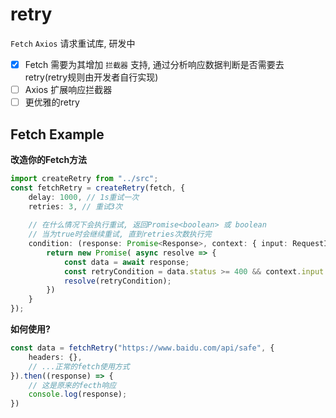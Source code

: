 # retry
`Fetch` `Axios` 请求重试库, 研发中

- [x] Fetch 需要为其增加 `拦截器` 支持, 通过分析响应数据判断是否需要去retry(retry规则由开发者自行实现)
- [ ] Axios 扩展响应拦截器
- [ ] 更优雅的retry

## Fetch Example
**改造你的Fetch方法**
```typescript
import createRetry from "../src";
const fetchRetry = createRetry(fetch, {
    delay: 1000, // 1s重试一次
    retries: 3, // 重试3次
    
    // 在什么情况下会执行重试, 返回Promise<boolean> 或 boolean
    // 当为true时会继续重试, 直到retries次数执行完
    condition: (response: Promise<Response>, context: { input: RequestInfo | URL; init?: RequestInit | undefined; retryOptions: any; count: number; }) =>{
        return new Promise( async resolve => {
            const data = await response;
            const retryCondition = data.status >= 400 && context.input.toString().includes("/api/safe");
            resolve(retryCondition);
        })
    }
});
```
**如何使用?**
```typescript
const data = fetchRetry("https://www.baidu.com/api/safe", {
    headers: {},
    // ...正常的fetch使用方式
}).then((response) => {
    // 这是原来的fecth响应
    console.log(response);
})
```